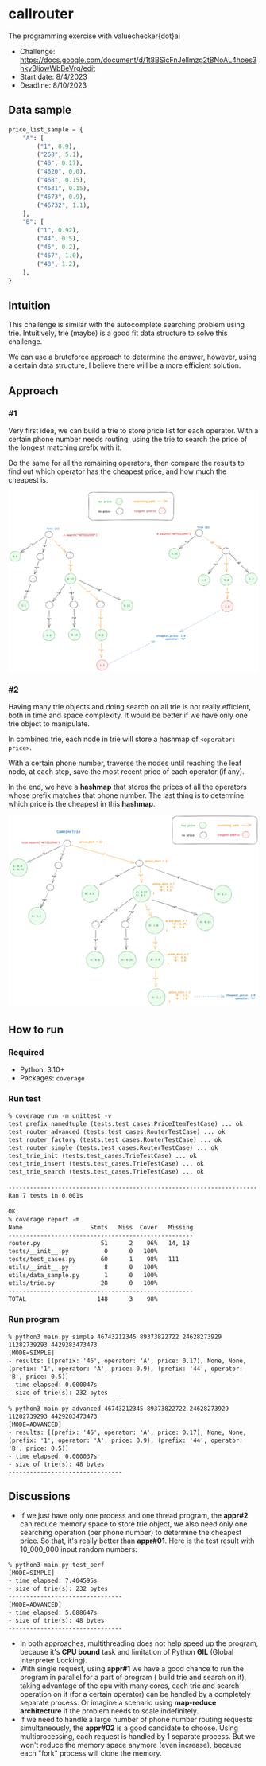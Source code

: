 # callrouter

The programming exercise with valuechecker{dot}ai

* Challenge: https://docs.google.com/document/d/1t8BSicFnJellmzg2tBNoAL4hoes3hkyBljowWbBeVrg/edit
* Start date: 8/4/2023
* Deadline: 8/10/2023

## Data sample

```python
price_list_sample = {
    "A": [
        ("1", 0.9),
        ("268", 5.1),
        ("46", 0.17),
        ("4620", 0.0),
        ("468", 0.15),
        ("4631", 0.15),
        ("4673", 0.9),
        ("46732", 1.1),
    ],
    "B": [
        ("1", 0.92),
        ("44", 0.5),
        ("46", 0.2),
        ("467", 1.0),
        ("48", 1.2),
    ],
}
```

## Intuition

This challenge is similar with the autocomplete searching problem using trie. Intuitively, trie (maybe) is a good fit
data structure to solve this challenge.

We can use a bruteforce approach to determine the answer, however, using a certain data structure, I believe there will
be a more efficient solution.

## Approach

### #1

Very first idea, we can build a trie to store price list for each operator. With a certain phone number needs routing,
using the trie to search the price of the longest matching prefix with it.

Do the same for all the remaining operators, then compare the results to find out which operator has the cheapest price,
and how much the cheapest is.

![Illustration for the first idea](./assests/calllrouter-appr01.png "Build an array of trie")

### #2

Having many trie objects and doing search on all trie is not really efficient, both in time and space complexity. It
would be better if we have only one trie object to manipulate.

In combined trie, each node in trie will store a hashmap of `<operator: price>`.

With a certain phone number, traverse the nodes until reaching the leaf node, at each step, save the most recent price
of each operator (if any).

In the end, we have a **hashmap** that stores the prices of all the operators whose prefix matches that phone number.
The last thing is to determine which price is the cheapest in this **hashmap**.

![Illustration for the 2nd idea](./assests/calllrouter-appr02.png "Build a combined trie for all operators")

## How to run

### Required

* Python: 3.10+
* Packages: `coverage`

### Run test

```console
% coverage run -m unittest -v
test_prefix_namedtuple (tests.test_cases.PriceItemTestCase) ... ok
test_router_advanced (tests.test_cases.RouterTestCase) ... ok
test_router_factory (tests.test_cases.RouterTestCase) ... ok
test_router_simple (tests.test_cases.RouterTestCase) ... ok
test_trie_init (tests.test_cases.TrieTestCase) ... ok
test_trie_insert (tests.test_cases.TrieTestCase) ... ok
test_trie_search (tests.test_cases.TrieTestCase) ... ok

----------------------------------------------------------------------
Ran 7 tests in 0.001s

OK
% coverage report -m
Name                   Stmts   Miss  Cover   Missing
----------------------------------------------------
router.py                 51      2    96%   14, 18
tests/__init__.py          0      0   100%
tests/test_cases.py       60      1    98%   111
utils/__init__.py          8      0   100%
utils/data_sample.py       1      0   100%
utils/trie.py             28      0   100%
----------------------------------------------------
TOTAL                    148      3    98%
```

### Run program

```console
% python3 main.py simple 46743212345 89373822722 24628273929 11282739293 4429283473473
[MODE=SIMPLE]
- results: [(prefix: '46', operator: 'A', price: 0.17), None, None, (prefix: '1', operator: 'A', price: 0.9), (prefix: '44', operator: 'B', price: 0.5)]
- time elapsed: 0.000047s
- size of trie(s): 232 bytes
--------------------------------
% python3 main.py advanced 46743212345 89373822722 24628273929 11282739293 4429283473473
[MODE=ADVANCED]
- results: [(prefix: '46', operator: 'A', price: 0.17), None, None, (prefix: '1', operator: 'A', price: 0.9), (prefix: '44', operator: 'B', price: 0.5)]
- time elapsed: 0.000037s
- size of trie(s): 48 bytes
--------------------------------
```

## Discussions

- If we just have only one process and one thread program, the **appr#2** can reduce memory space to store trie object,
  we also need only one searching operation (per phone number) to determine the cheapest price. So that, it's really
  better than **appr#01**. Here is the test result with 10_000_000 input random numbers: 
```console
% python3 main.py test_perf
[MODE=SIMPLE]
- time elapsed: 7.404595s
- size of trie(s): 232 bytes
--------------------------------
[MODE=ADVANCED]
- time elapsed: 5.088647s
- size of trie(s): 48 bytes
--------------------------------
```
- In both approaches, multithreading does not help speed up the program, because it's **CPU bound** task and limitation
  of Python **GIL** (Global Interpreter Locking).
- With single request, using **appr#1** we have a good chance to run the program in parallel for a part of program (
  build trie and search on it), taking advantage of the cpu with many cores, each trie and search operation on it (for a
  certain operator) can be handled by a completely separate process. Or imagine a scenario using **map-reduce
  architecture** if the problem needs to scale indefinitely.
- If we need to handle a large number of phone number routing requests simultaneously, the **appr#02** is a good
  candidate to choose. Using multiprocessing, each request is handled by 1 separate process. But we won't reduce the
  memory space anymore (even increase), because each "fork" process will clone the memory.
